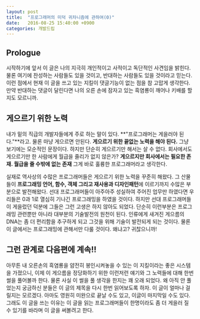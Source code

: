```yaml
---
layout: post
title:  "프로그래머의 미덕 귀차니즘에 관하여(0)"
date:   2016-08-25 15:40:00 +0900
categories: 개발드립
---
```

## Prologue

시작하기에 앞서 이 글은 나의 지극히 개인적이고 사적이고 독단적인 사견임을 밝힌다. 물론 여기에 찬성하는 사람들도 있을 것이고, 반대하는 사람들도 있을 것이라고 믿는다. 이런 점에서 현재 이 글을 쓰고 있는 지킬이 댓글기능이 없는 점을 참 고맙게 생각한다. 만약 반대하는 댓글이 달린다면 나의 오른 손에 잠자고 있는 흑염룡이 깨어나 키배를 할지도 모르니까.


## 게으르기 위한 노력

내가 밑의 직급의 개발자들에게 주로 하는 말이 있다. **"프로그래머는 게을러야 된다."**라고. 물론 마냥 게으르면 안된다. **게으르기 위한 끝없는 노력을 해야 된다.** 그냥 보기에는 모순적인 문장이다. 하지만 단순히 게으르기만 해서는 살 수 없다. 회사에서도 게으르기만 한 사람에게 월급을 줄리가 없지 않은가? **게으르지만 회사에서는 필요한 존재. 월급을 줄 수밖에 없는 존재** 그게 바로 훌륭한 프로그래머라고 생각한다.

실재로 역사상의 수많은 프로그래머들은 게으르기 위한 노력을 꾸준히 해왔다. 그 산물들이 **프로그래밍 언어, 함수, 객체 그리고 재사용과 디자인패턴**에 이르기까지 수많은 부분으로 발전해왔다. 선대 프로그래머들이 아주아주 성실하여 주어진 업무만 하였다면 우리들은 0과 1로 열심히 기나긴 프로그래밍을 하였을 것이다. 하지만 선대 프로그래머들이 게을렀던 덕분에 그들은 그런 고생은 하지 않아도 되었다. 단순히 이런부분은 프로그래밍 관련뿐만 아니라 대부분의 기술발전의 원천이 된다. 인류에게 새겨진 게으름의 DNA는 좀 더 편리함을 추구하게 되고 그것을 위해 기술이 발전되게 되는 것이다. 물론 이 글에서는 프로그래밍에 관해서만 다룰 것이다. 왜냐고? 귀찮으니까!

## 그런 관계로 다음편에 계속!!

아무튼 내 오른손의 흑염룡을 얌전히 봉인시켜놓을 수 있는 이 지킬이라는 좋은 시스템을 가졌으니, 이제 이 게으름을 정당화하기 위한 이런저런 얘기와 그 노력들에 대해 한번 썰을 풀어볼까 한다. 물론 사실 이 썰을 풀 생각을 한지는 꽤 오래 되었다. 왜 아직 안 풀었는지 궁금하신 분들은 이 글의 제목을 다시 한번 읽어보도록 하자. 이 글이 얼마나 걸릴지는 모르겠다. 아마도 영원히 미완으로 끝날 수도 있고, 이글이 마지막일 수도 있다. 그래도 이 글을 쓰는 이유는 이 글을 읽는 프로그래머들이 한명이라도 좀 더 게을러 질 수 있기를 바라며 이 글을 써볼려고 한다.
